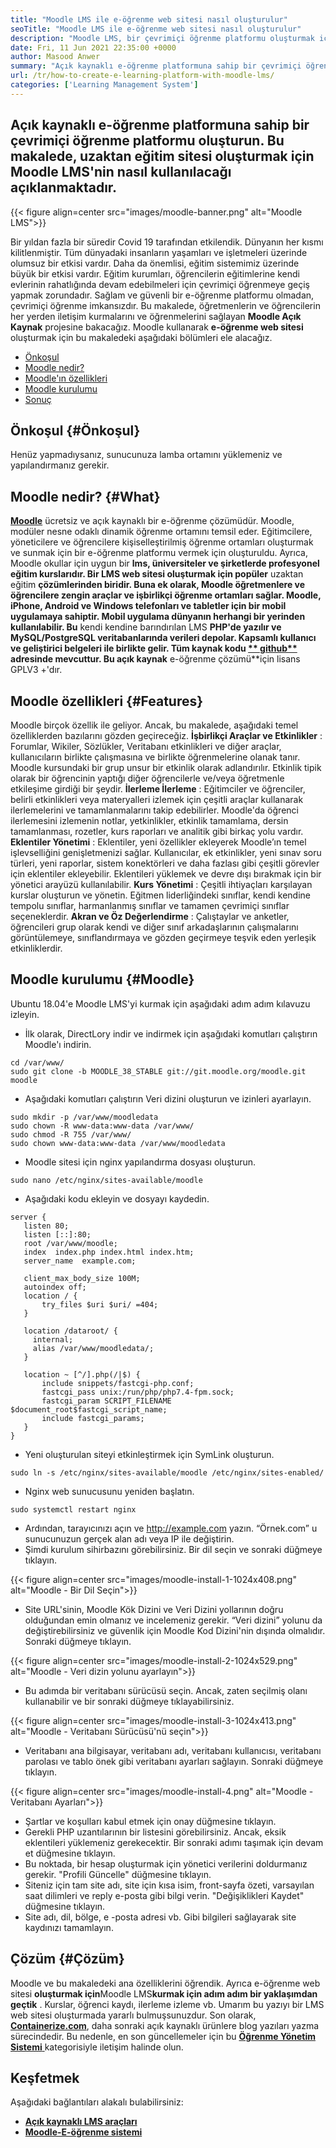 ```yaml
---
title: "Moodle LMS ile e-öğrenme web sitesi nasıl oluşturulur" 
seoTitle: "Moodle LMS ile e-öğrenme web sitesi nasıl oluşturulur" 
description: "Moodle LMS, bir çevrimiçi öğrenme platformu oluşturmak için ücretsiz ve açık kaynaklı bir e-öğrenme çözümüdür. Kendinizi tanımak için kılavuza göz atın." 
date: Fri, 11 Jun 2021 22:35:00 +0000
author: Masood Anwer
summary: "Açık kaynaklı e-öğrenme platformuna sahip bir çevrimiçi öğrenme platformu oluşturun. Bu makalede, uzaktan eğitim sitesi oluşturmak için Moodle LMS'nin nasıl kullanılacağı açıklanmaktadır." 
url: /tr/how-to-create-e-learning-platform-with-moodle-lms/
categories: ['Learning Management System']
---
```


## Açık kaynaklı e-öğrenme platformuna sahip bir çevrimiçi öğrenme platformu oluşturun. Bu makalede, uzaktan eğitim sitesi oluşturmak için Moodle LMS'nin nasıl kullanılacağı açıklanmaktadır.

{{< figure align=center src="images/moodle-banner.png" alt="Moodle LMS">}}

Bir yıldan fazla bir süredir Covid 19 tarafından etkilendik. Dünyanın her kısmı kilitlenmiştir. Tüm dünyadaki insanların yaşamları ve işletmeleri üzerinde olumsuz bir etkisi vardır. Daha da önemlisi, eğitim sistemimiz üzerinde büyük bir etkisi vardır. Eğitim kurumları, öğrencilerin eğitimlerine kendi evlerinin rahatlığında devam edebilmeleri için çevrimiçi öğrenmeye geçiş yapmak zorundadır. Sağlam ve güvenli bir e-öğrenme platformu olmadan, çevrimiçi öğrenme imkansızdır. Bu makalede, öğretmenlerin ve öğrencilerin her yerden iletişim kurmalarını ve öğrenmelerini sağlayan **Moodle Açık Kaynak** projesine bakacağız.
Moodle kullanarak **e-öğrenme web sitesi** oluşturmak için bu makaledeki aşağıdaki bölümleri ele alacağız.
  * [Önkoşul][1]
  * [Moodle nedir?][2]
  * [Moodle'ın özellikleri][3]
  * [Moodle kurulumu][4]
  * [Sonuç][5]

## Önkoşul {#Önkoşul}

Henüz yapmadıysanız, sunucunuza lamba ortamını yüklemeniz ve yapılandırmanız gerekir.

## Moodle nedir? {#What}

[ **Moodle**][6] ücretsiz ve açık kaynaklı bir e-öğrenme çözümüdür. Moodle, modüler nesne odaklı dinamik öğrenme ortamını temsil eder. Eğitimcilere, yöneticilere ve öğrencilere kişiselleştirilmiş öğrenme ortamları oluşturmak ve sunmak için bir e-öğrenme platformu vermek için oluşturuldu. Ayrıca, Moodle okullar için uygun bir **lms, üniversiteler ve şirketlerde profesyonel eğitim kurslarıdır. Bir LMS web sitesi oluşturmak için popüler** uzaktan eğitim **çözümlerinden biridir. Buna ek olarak, Moodle öğretmenlere ve öğrencilere zengin araçlar ve işbirlikçi öğrenme ortamları sağlar. Moodle, iPhone, Android ve Windows telefonları ve tabletler için bir mobil uygulamaya sahiptir. Mobil uygulama dünyanın herhangi bir yerinden kullanılabilir. Bu** kendi kendine barındırılan LMS **PHP'de yazılır ve MySQL/PostgreSQL veritabanlarında verileri depolar. Kapsamlı kullanıcı ve geliştirici belgeleri ile birlikte gelir. Tüm kaynak kodu [** github**][7] adresinde mevcuttur. Bu açık kaynak** e-öğrenme çözümü**için lisans GPLV3 +'dır.

## Moodle özellikleri {#Features}

Moodle birçok özellik ile geliyor. Ancak, bu makalede, aşağıdaki temel özelliklerden bazılarını gözden geçireceğiz.
**İşbirlikçi Araçlar ve Etkinlikler** : Forumlar, Wikiler, Sözlükler, Veritabanı etkinlikleri ve diğer araçlar, kullanıcıların birlikte çalışmasına ve birlikte öğrenmelerine olanak tanır. Moodle kursundaki bir grup unsur bir etkinlik olarak adlandırılır. Etkinlik tipik olarak bir öğrencinin yaptığı diğer öğrencilerle ve/veya öğretmenle etkileşime girdiği bir şeydir.
**İlerleme İlerleme** : Eğitimciler ve öğrenciler, belirli etkinlikleri veya materyalleri izlemek için çeşitli araçlar kullanarak ilerlemelerini ve tamamlanmalarını takip edebilirler. Moodle'da öğrenci ilerlemesini izlemenin notlar, yetkinlikler, etkinlik tamamlama, dersin tamamlanması, rozetler, kurs raporları ve analitik gibi birkaç yolu vardır.
**Eklentiler Yönetimi** : Eklentiler, yeni özellikler ekleyerek Moodle’ın temel işlevselliğini genişletmenizi sağlar. Kullanıcılar, ek etkinlikler, yeni sınav soru türleri, yeni raporlar, sistem konektörleri ve daha fazlası gibi çeşitli görevler için eklentiler ekleyebilir. Eklentileri yüklemek ve devre dışı bırakmak için bir yönetici arayüzü kullanılabilir.
**Kurs Yönetimi** : Çeşitli ihtiyaçları karşılayan kurslar oluşturun ve yönetin. Eğitmen liderliğindeki sınıflar, kendi kendine tempolu sınıflar, harmanlanmış sınıflar ve tamamen çevrimiçi sınıflar seçeneklerdir.
**Akran ve Öz Değerlendirme** : Çalıştaylar ve anketler, öğrencileri grup olarak kendi ve diğer sınıf arkadaşlarının çalışmalarını görüntülemeye, sınıflandırmaya ve gözden geçirmeye teşvik eden yerleşik etkinliklerdir.

## Moodle kurulumu {#Moodle}

Ubuntu 18.04'e Moodle LMS'yi kurmak için aşağıdaki adım adım kılavuzu izleyin.
  * İlk olarak, DirectLory indir ve indirmek için aşağıdaki komutları çalıştırın Moodle'ı indirin.
```
cd /var/www/
sudo git clone -b MOODLE_38_STABLE git://git.moodle.org/moodle.git moodle
```
  * Aşağıdaki komutları çalıştırın Veri dizini oluşturun ve izinleri ayarlayın.
```
sudo mkdir -p /var/www/moodledata
sudo chown -R www-data:www-data /var/www/
sudo chmod -R 755 /var/www/
sudo chown www-data:www-data /var/www/moodledata
```
  * Moodle sitesi için nginx yapılandırma dosyası oluşturun.
```
sudo nano /etc/nginx/sites-available/moodle
```
  * Aşağıdaki kodu ekleyin ve dosyayı kaydedin.
```
server {
   listen 80;
   listen [::]:80;
   root /var/www/moodle;
   index  index.php index.html index.htm;
   server_name  example.com;

   client_max_body_size 100M;
   autoindex off;
   location / {
       try_files $uri $uri/ =404;
   }

   location /dataroot/ {
     internal;
     alias /var/www/moodledata/;
   }

   location ~ [^/].php(/|$) {
       include snippets/fastcgi-php.conf;
       fastcgi_pass unix:/run/php/php7.4-fpm.sock;
       fastcgi_param SCRIPT_FILENAME $document_root$fastcgi_script_name;
       include fastcgi_params;
   }
}
```
  * Yeni oluşturulan siteyi etkinleştirmek için SymLink oluşturun.
```
sudo ln -s /etc/nginx/sites-available/moodle /etc/nginx/sites-enabled/
```
  * Nginx web sunucusunu yeniden başlatın.
```
sudo systemctl restart nginx
```
  * Ardından, tarayıcınızı açın ve http://example.com yazın. “Örnek.com” u sunucunuzun gerçek alan adı veya IP ile değiştirin.
  * Şimdi kurulum sihirbazını görebilirsiniz. Bir dil seçin ve sonraki düğmeye tıklayın.

{{< figure align=center src="images/moodle-install-1-1024x408.png" alt="Moodle - Bir Dil Seçin">}}

  * Site URL'sinin, Moodle Kök Dizini ve Veri Dizini yollarının doğru olduğundan emin olmanız ve incelemeniz gerekir. “Veri dizini” yolunu da değiştirebilirsiniz ve güvenlik için Moodle Kod Dizini'nin dışında olmalıdır. Sonraki düğmeye tıklayın.

{{< figure align=center src="images/moodle-install-2-1024x529.png" alt="Moodle - Veri dizin yolunu ayarlayın">}}

  * Bu adımda bir veritabanı sürücüsü seçin. Ancak, zaten seçilmiş olanı kullanabilir ve bir sonraki düğmeye tıklayabilirsiniz.

{{< figure align=center src="images/moodle-install-3-1024x413.png" alt="Moodle - Veritabanı Sürücüsü'nü seçin">}}

  * Veritabanı ana bilgisayar, veritabanı adı, veritabanı kullanıcısı, veritabanı parolası ve tablo önek gibi veritabanı ayarları sağlayın. Sonraki düğmeye tıklayın.

{{< figure align=center src="images/moodle-install-4.png" alt="Moodle - Veritabanı Ayarları">}}

  * Şartlar ve koşulları kabul etmek için onay düğmesine tıklayın.
  * Gerekli PHP uzantılarının bir listesini görebilirsiniz. Ancak, eksik eklentileri yüklemeniz gerekecektir. Bir sonraki adımı taşımak için devam et düğmesine tıklayın.
  * Bu noktada, bir hesap oluşturmak için yönetici verilerini doldurmanız gerekir. "Profili Güncelle" düğmesine tıklayın.
  * Siteniz için tam site adı, site için kısa isim, front-sayfa özeti, varsayılan saat dilimleri ve reply e-posta gibi bilgi verin. "Değişiklikleri Kaydet" düğmesine tıklayın.
  * Site adı, dil, bölge, e -posta adresi vb. Gibi bilgileri sağlayarak site kaydınızı tamamlayın.

## Çözüm {#Çözüm}

Moodle ve bu makaledeki ana özelliklerini öğrendik. Ayrıca e-öğrenme web sitesi **oluşturmak için**Moodle LMS**kurmak için adım adım bir yaklaşımdan geçtik** . Kurslar, öğrenci kaydı, ilerleme izleme vb. Umarım bu yazıyı bir LMS web sitesi oluşturmada yararlı bulmuşsunuzdur.
Son olarak, [ **Containerize.com**][9], daha sonraki açık kaynaklı ürünlere blog yazıları yazma sürecindedir. Bu nedenle, en son güncellemeler için bu [**Öğrenme Yönetim Sistemi** ][10] kategorisiyle iletişim halinde olun.

## Keşfetmek
Aşağıdaki bağlantıları alakalı bulabilirsiniz:
* [ **Açık kaynaklı LMS araçları** ][11]
* [ **Moodle-E-öğrenme sistemi** ][12]



[1]: #Prerequisites
[2]: #What
[3]: #Features
[4]: #Moodle
[5]: #Conclusion
[6]: https://moodle.org/
[7]: https://github.com/moodle/moodle
[8]: https://docs.moodle.org/
[9]: https://containerize.com
[10]: https://blog.containerize.com/category/learning-management-system/
[11]: https://products.containerize.com/lms/
[12]: https://products.containerize.com/lms/moodle/
